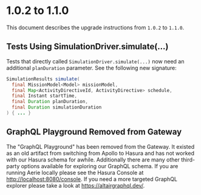 # 1.0.2 to 1.1.0

This document describes the upgrade instructions from `1.0.2` to `1.1.0`.

## Tests Using SimulationDriver.simulate(...)

Tests that directly called `SimulationDriver.simulate(...)` now need an additional `planDuration` parameter. See the following new signature:

```java
SimulationResults simulate(
  final MissionModel<Model> missionModel,
  final Map<ActivityDirectiveId, ActivityDirective> schedule,
  final Instant startTime,
  final Duration planDuration,
  final Duration simulationDuration
) { ... }
```

## GraphQL Playground Removed from Gateway

The "GraphQL Playground" has been removed from the Gateway. It existed as an old artifact from switching from Apollo to Hasura and has not worked with our Hasura schema for awhile. Additionally there are many other third-party options available for exploring our GraphQL schema. If you are running Aerie locally please see the Hasura Console at [http://localhost:8080/console](http://localhost:8080/console). If you need a more targeted GraphQL explorer please take a look at https://altairgraphql.dev/.
